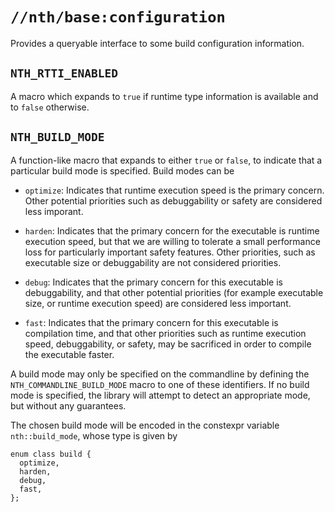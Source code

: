 # `//nth/base:configuration`

Provides a queryable interface to some build configuration information.

## `NTH_RTTI_ENABLED`

 A macro which expands to `true` if runtime type information is available and to `false` otherwise.

## `NTH_BUILD_MODE`

A function-like macro that expands to either `true` or `false`, to indicate that a particular build
mode is specified. Build modes can be

* `optimize`: Indicates that runtime execution speed is the primary concern. Other potential
  priorities such as debuggability or safety are considered less imporant.

* `harden`: Indicates that the primary concern for the executable is runtime execution speed, but
  that we are willing to tolerate a small performance loss for particularly important safety
  features. Other priorities, such as executable size or debuggability are not considered
  priorities.

* `debug`: Indicates that the primary concern for this executable is debuggability, and that other
  potential priorities (for example executable size, or runtime execution speed) are considered less
  important.

* `fast`: Indicates that the primary concern for this executable is compilation time, and that other
  priorities such as runtime execution speed, debuggability, or safety, may be sacrificed in order
  to compile the executable faster.

A build mode may only be specified on the commandline by defining the `NTH_COMMANDLINE_BUILD_MODE`
macro to one of these identifiers. If no build mode is specified, the library will attempt to detect
an appropriate mode, but without any guarantees.

The chosen build mode will be encoded in the constexpr variable `nth::build_mode`, whose type is
given by

```
enum class build {
  optimize,
  harden,
  debug,
  fast,
};
```
